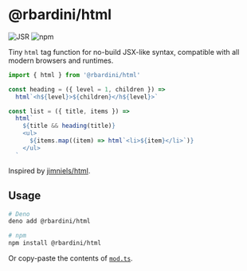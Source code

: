 # @rbardini/html

![JSR](https://img.shields.io/jsr/v/@rbardini/html)
![npm](https://img.shields.io/npm/v/@rbardini/html)

Tiny `html` tag function for no-build JSX-like syntax, compatible with all
modern browsers and runtimes.

```ts
import { html } from '@rbardini/html'

const heading = ({ level = 1, children }) =>
  html`<h${level}>${children}</h${level}>`

const list = ({ title, items }) =>
  html`
    ${title && heading(title)}
    <ul>
      ${items.map((item) => html`<li>${item}</li>`)}
    </ul>
  `
```

Inspired by [jimniels/html](https://github.com/jimniels/html).

## Usage

```sh
# Deno
deno add @rbardini/html

# npm
npm install @rbardini/html
```

Or copy-paste the contents of [`mod.ts`](./mod.ts).
